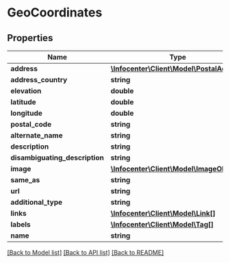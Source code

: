 # GeoCoordinates

## Properties
Name | Type | Description | Notes
------------ | ------------- | ------------- | -------------
**address** | [**\Infocenter\Client\Model\PostalAddress**](PostalAddress.md) |  | [optional] 
**address_country** | **string** |  | [optional] 
**elevation** | **double** |  | [optional] 
**latitude** | **double** |  | [optional] 
**longitude** | **double** |  | [optional] 
**postal_code** | **string** |  | [optional] 
**alternate_name** | **string** |  | [optional] 
**description** | **string** |  | [optional] 
**disambiguating_description** | **string** |  | [optional] 
**image** | [**\Infocenter\Client\Model\ImageObject**](ImageObject.md) |  | [optional] 
**same_as** | **string** |  | [optional] 
**url** | **string** |  | [optional] 
**additional_type** | **string** |  | [optional] 
**links** | [**\Infocenter\Client\Model\Link[]**](Link.md) |  | [optional] 
**labels** | [**\Infocenter\Client\Model\Tag[]**](Tag.md) |  | [optional] 
**name** | **string** |  | [optional] 

[[Back to Model list]](../../README.md#documentation-for-models) [[Back to API list]](../../README.md#documentation-for-api-endpoints) [[Back to README]](../../README.md)


